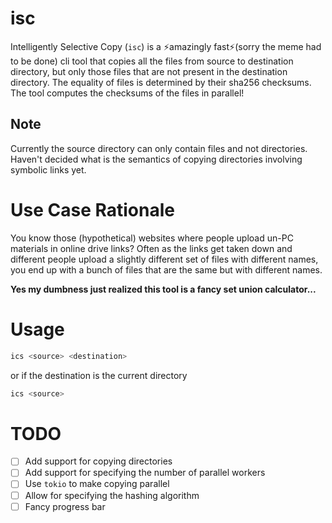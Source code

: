 # isc
Intelligently Selective Copy (`isc`) is a ⚡️amazingly fast⚡️(sorry the meme had to be done) cli tool that copies all 
the files from source to destination directory, but only those files that are not present in the destination directory. 
The equality of files is determined by their sha256 checksums. The tool computes the checksums of the files in parallel!

## Note
Currently the source directory can only contain files and not directories. Haven't decided what is the semantics of 
copying directories involving symbolic links yet.

# Use Case Rationale
You know those (hypothetical) websites where people upload un-PC materials in online drive links? Often as the links
get taken down and different people upload a slightly different set of files with different names, you end up with
a bunch of files that are the same but with different names.

**Yes my dumbness just realized this tool is a fancy set union calculator...**

# Usage
```bash
ics <source> <destination>
```
or if the destination is the current directory
```bash
ics <source>
```

# TODO
- [ ] Add support for copying directories
- [ ] Add support for specifying the number of parallel workers
- [ ] Use `tokio` to make copying parallel
- [ ] Allow for specifying the hashing algorithm
- [ ] Fancy progress bar